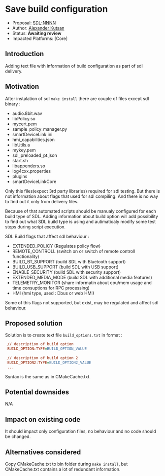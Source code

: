 # Save build configuration

* Proposal: [SDL-NNNN](nnnn-save-build-configuration.md)
* Author: [Alexander Kutsan](https://github.com/LuxoftAKutsan)
* Status: **Awaiting review**
* Impacted Platforms: [Core]

## Introduction

Adding text file with information of build configuration as part of sdl delivery. 

## Motivation

After instalation of sdl `make install` there are couple of files except sdl binary :

- audio.8bit.wav         
- libPolicy.so        
- mycert.pem  
- sample_policy_manager.py  
- smartDeviceLink.ini
- hmi_capabilities.json  
- libUtils.a          
- mykey.pem   
- sdl_preloaded_pt.json     
- start.sh
- libappenders.so        
- log4cxx.properties  
- plugins     
- smartDeviceLinkCore       


Only this files(expect 3rd party libraries) required for sdl testing.
But there is not information about flags that used for sdl compiling. 
And there is no way to find out it only from delivery files.

Because of that automated scripts should be manualy configured for each build type of SDL.
Adding information about build option will add possibility to find out what SDL build type is using
and autimaticaly modify some test steps during script execution. 

SDL Build flags that affect sdl behaviour :
 - EXTENDED_POLICY (Regulates policy flow)
 - REMOTE_CONTROLL (switch on or switch of remote controll functionality)
 - BUILD_BT_SUPPORT (build SDL with Bluetooth support)
 - BUILD_USB_SUPPORT (build SDL with USB support)
 - ENABLE_SECURITY (build SDL with security  support)
 - EXTENDED_MEDIA_MODE (build SDL with additional media features)
 - TELEMETRY_MONITOR (share informatin about cpu/mem usage and time consuptions for RPC processing) 
 - HMI (hmi type, used : Dbus or web HMI)
 
Some of this flags not supported, but exist, may be regulated and affect sdl behaviour. 


## Proposed solution
Solution is to create text file `build_options.txt` in format :

```ini
 // description of build option
 BUILD_OPTION:TYPE=BUILD_OPTION_VALUE
 
 // description of build option 2
 BUILD_OPTION2:TYPE=BUILD_OPTION2_VALUE
 ... 
```
Syntax is the same as in CMakeCache.txt. 



## Potential downsides

N/A

## Impact on existing code

It should impact only configuration files, no behaviour and no code should be changed. 

## Alternatives considered

Copy CMakeCache.txt to bin folder during `make install`, but CMakeCache.txt contains a lot of redundant information. 

